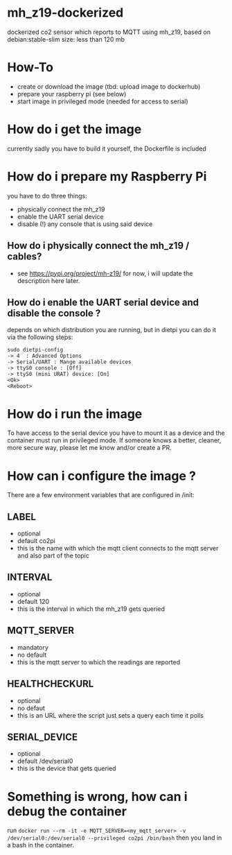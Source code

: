 # mh_z19-dockerized
dockerized co2 sensor which reports to MQTT using mh_z19, based on debian:stable-slim
size: less than 120 mb

# How-To
- create or download the image (tbd: upload image to dockerhub)
- prepare your raspberry pi (see below)
- start image in privileged mode (needed for access to serial)

# How do i get the image
currently sadly you have to build it yourself, the Dockerfile is included

# How do i prepare my Raspberry Pi
you have to do three things:
- physically connect the mh_z19
- enable the UART serial device
- disable (!) any console that is using said device
## How do i physically connect the mh_z19 / cables?
- see https://pypi.org/project/mh-z19/ for now, i will update the description here later.
## How do i enable the UART serial device and disable the console ?
depends on which distribution you are running, but in dietpi you can do it via the following steps:
```
sudo dietpi-config
-> 4  : Advanced Options
-> Serial/UART : Mange available devices
-> ttyS0 console : [Off]
-> ttyS0 (mini URAT) device: [On]
<Ok>
<Reboot>
```
# How do i run the image
To have access to the serial device you have to mount it as a device and the container must run in privileged mode.
If someone knows a better, cleaner, more secure way, please let me know and/or create a PR.

# How can i configure the image ?
There are a few environment variables that are configured in /init:
## LABEL
- optional
- default co2pi
- this is the name with which the mqtt client connects to the mqtt server and also part of the topic
## INTERVAL
- optional
- default 120
- this is the interval in which the mh_z19 gets queried
## MQTT_SERVER
- mandatory
- no default
- this is the mqtt server to which the readings are reported
## HEALTHCHECKURL
- optional
- no defaut
- this is an URL where the script just sets a query each time it polls
## SERIAL_DEVICE
- optional
- default /dev/serial0
- this is the device that gets queried

# Something is wrong, how can i debug the container
run
`docker run --rm -it -e MQTT_SERVER=<my_mqtt_server> -v /dev/serial0:/dev/serial0 --privileged co2pi /bin/bash`
then you land in a bash in the container.
